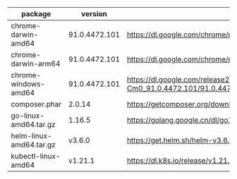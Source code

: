 package | version | uri | sha256
--------|---------|-----|---------
chrome-darwin-amd64 | 91.0.4472.101 | https://dl.google.com/chrome/mac/stable/GGRO/googlechrome.dmg | 15a626c35b2e2a2c999f1a5e4075a94ba2721708332eee0cc216d59cb53e805b
chrome-darwin-arm64 | 91.0.4472.101 | https://dl.google.com/chrome/mac/universal/stable/GGRO/googlechrome.dmg | 7c7ad8bf0723d0c7e247b8311873c7bd2cb01d9cd6727264b7632c2dc34ffeed
chrome-windows-amd64 | 91.0.4472.101 | https://dl.google.com/release2/chrome/ANrA1loD6WYCLPAk93y-Cm0_91.0.4472.101/91.0.4472.101_chrome_installer.exe | 12d622d555551cd7739793b496c42871b679e72d1354a662860c35a7132eb975
composer.phar | 2.0.14 | https://getcomposer.org/download/2.0.14/composer.phar | 29454b41558968ca634bf5e2d4d07ff2275d91b637a76d7a05e6747d36dd3473
go-linux-amd64.tar.gz | 1.16.5 | https://golang.google.cn/dl/go1.16.5.linux-amd64.tar.gz | b12c23023b68de22f74c0524f10b753e7b08b1504cb7e417eccebdd3fae49061
helm-linux-amd64.tar.gz | v3.6.0 | https://get.helm.sh/helm-v3.6.0-linux-amd64.tar.gz | 0a9c80b0f211791d6a9d36022abd0d6fd125139abe6d1dcf4c5bf3bc9dcec9c8
kubectl-linux-amd64 | v1.21.1 | https://dl.k8s.io/release/v1.21.1/bin/linux/amd64/kubectl | 58785190e2b4fc6891e01108e41f9ba5db26e04cebb7c1ac639919a931ce9233
